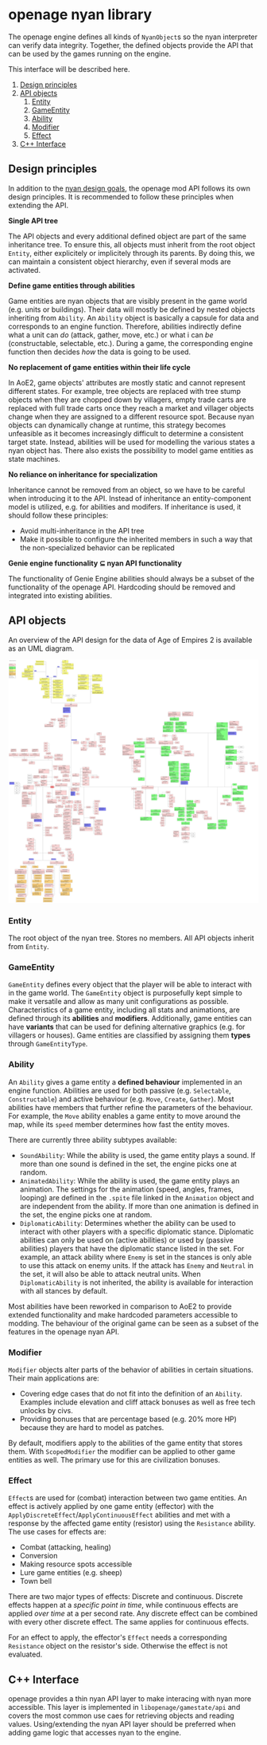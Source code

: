 # openage nyan library

The openage engine defines all kinds of `NyanObject`s so the nyan interpreter can verify data integrity. Together, the defined objects provide the API that can be used by the games running on the engine.

This interface will be described here.

1. [Design principles](#design-principles)
2. [API objects](#api-objects)
   1. [Entity](#entity)
   2. [GameEntity](#gameentity)
   3. [Ability](#ability)
   4. [Modifier](#modifier)
   5. [Effect](#effect)
3. [C++ Interface](#c-interface)


## Design principles

In addition to the [nyan design goals](https://github.com/SFTtech/nyan/blob/master/doc/nyan.md#design-goals), the openage mod API follows its own design principles. It is recommended to follow these principles when extending the API.

**Single API tree**

The API objects and every additional defined object are part of the same inheritance tree. To ensure this, all objects must inherit from the root object `Entity`, either explicitely or implicitely through its parents. By doing this, we can maintain a consistent object hierarchy, even if several mods are activated.

**Define game entities through abilities**

Game entities are nyan objects that are visibly present in the game world (e.g. units or buildings). Their data will mostly be defined by nested objects inheriting from `Ability`. An `Ability` object is basically a capsule for data and corresponds to an engine function. Therefore, abilities indirectly define what a unit can *do* (attack, gather, move, etc.) or what i can *be* (constructable, selectable, etc.). During a game, the corresponding engine function then decides *how* the data is going to be used.

**No replacement of game entities within their life cycle**

In AoE2, game objects' attributes are mostly static and cannot represent different states. For example, tree objects are replaced with tree stump objects when they are chopped down by villagers, empty trade carts are replaced with full trade carts once they reach a market and villager objects change when they are assigned to a different resource spot. Because nyan objects can dynamically change at runtime, this strategy becomes unfeasible as it becomes increasingly difficult to determine a consistent target state. Instead, abilities will be used for modelling the various states a nyan object has. There also exists the possibility to model game entities as state machines.

**No reliance on inheritance for specialization**

Inheritance cannot be removed from an object, so we have to be careful when introducing it to the API. Instead of inheritance an entity-component model is utilized, e.g. for abilities and modifers. If inheritance is used, it should follow these principles:

* Avoid multi-inheritance in the API tree
* Make it possible to configure the inherited members in such a way that the non-specialized behavior can be replicated

**Genie engine functionality ⊆ nyan API functionality**

The functionality of Genie Engine abilities should always be a subset of the functionality of the openage API. Hardcoding should be removed and integrated into existing abilities.

## API objects

An overview of the API design for the data of Age of Empires 2 is available as an UML diagram.

![AoE2 API UML](aoe2_nyan_tree.svg)

### Entity

The root object of the nyan tree. Stores no members. All API objects inherit from `Entity`.

### GameEntity

`GameEntity` defines every object that the player will be able to interact with in the game world. The `GameEntity` object is purposefully kept simple to make it versatile and allow as many unit configurations as possible. Characteristics of a game entity, including all stats and animations, are defined through its **abilities** and **modifiers**. Additionally, game entities can have **variants** that can be used for defining alternative graphics (e.g. for villagers or houses). Game entities are classified by assigning them **types** through `GameEntityType`.

### Ability

An `Ability` gives a game entity a **defined behaviour** implemented in an engine function. Abilities are used for both passive (e.g. `Selectable`, `Constructable`) and active behaviour (e.g. `Move`, `Create`, `Gather`). Most abilities have members that further refine the parameters of the behaviour. For example, the `Move` ability enables a game entity to move around the map, while its `speed` member determines how fast the entity moves.

There are currently three ability subtypes available:

* `SoundAbility`: While the ability is used, the game entity plays a sound. If more than one sound is defined in the set, the engine picks one at random.
* `AnimatedAbility`: While the ability is used, the game entity plays an animation. The settings for the animation (speed, angles, frames, looping) are defined in the `.spite` file linked in the `Animation` object and are independent from the ability. If more than one animation is defined in the set, the engine picks one at random.
* `DiplomaticAbility`: Determines whether the ability can be used to interact with other players with a specific diplomatic stance. Diplomatic abilities can only be used on (active abilities) or used by (passive abilities) players that have the diplomatic stance listed in the set. For example, an attack ability where `Enemy` is set in the stances is only able to use this attack on enemy units. If the attack has `Enemy` and `Neutral` in the set, it will also be able to attack neutral units. When `DiplomaticAbility` is not inherited, the ability is available for interaction with all stances by default.

Most abilities have been reworked in comparison to AoE2 to provide extended functionality and make hardcoded parameters accessible to modding. The behaviour of the original game can be seen as a subset of the features in the openage nyan API.

### Modifier

`Modifier` objects alter parts of the behavior of abilities in certain situations. Their main applications are:

* Covering edge cases that do not fit into the definition of an `Ability`. Examples include elevation and cliff attack bonuses as well as free tech unlocks by civs.
* Providing bonuses that are percentage based (e.g. 20% more HP) because they are hard to model as patches.

By default, modifiers apply to the abilities of the game entity that stores them. With `ScopedModifier` the modifier can be applied to other game entities as well. The primary use for this are civilization bonuses.

### Effect

`Effect`s are used for (combat) interaction between two game entities. An effect is actively applied by one game entity (effector) with the `ApplyDiscreteEffect`/`ApplyContinuousEffect` abilities and met with a response by the affected game entity (resistor) using the `Resistance` ability. The use cases for effects are:

* Combat (attacking, healing)
* Conversion
* Making resource spots accessible
* Lure game entities (e.g. sheep)
* Town bell

There are two major types of effects: Discrete and continuous. Discrete effects happen at a *specific point in time*, while continuous effects are applied *over time* at a per second rate. Any discrete effect can be combined with every other discrete effect. The same applies for continuous effects.

For an effect to apply, the effector's `Effect` needs a corresponding `Resistance` object on the resistor's side. Otherwise the effect is not evaluated.

## C++ Interface

openage provides a thin nyan API layer to make interacing with nyan more accessible. This layer is implemented in `libopenage/gamestate/api` and
covers the most common use caes for retrieving objects and reading values. Using/extending the nyan API layer should be preferred when adding game logic that accesses nyan to the engine.
